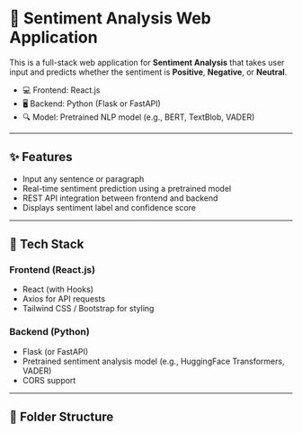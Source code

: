# 🧠 Sentiment Analysis Web Application

This is a full-stack web application for **Sentiment Analysis** that takes user input and predicts whether the sentiment is **Positive**, **Negative**, or **Neutral**.

- 💻 Frontend: React.js  
- 🖥️ Backend: Python (Flask or FastAPI)  
- 🔍 Model: Pretrained NLP model (e.g., BERT, TextBlob, VADER)

---

## ✨ Features

- Input any sentence or paragraph
- Real-time sentiment prediction using a pretrained model
- REST API integration between frontend and backend
- Displays sentiment label and confidence score

---

## 🧰 Tech Stack

### Frontend (React.js)
- React (with Hooks)
- Axios for API requests
- Tailwind CSS / Bootstrap for styling

### Backend (Python)
- Flask (or FastAPI)
- Pretrained sentiment analysis model (e.g., HuggingFace Transformers, VADER)
- CORS support

---

## 📁 Folder Structure

